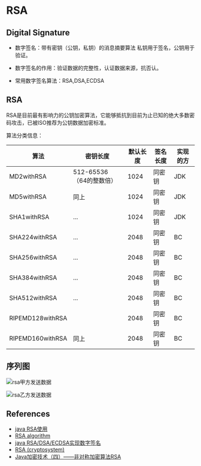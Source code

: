 # RSA

## Digital Signature
- 数字签名：带有密钥（公钥，私钥）的消息摘要算法
私钥用于签名，公钥用于验证。

- 数字签名的作用：验证数据的完整性，认证数据来源，抗否认。
- 常用数字签名算法：RSA,DSA,ECDSA

## RSA
RSA是目前最有影响力的公钥加密算法，它能够抵抗到目前为止已知的绝大多数密码攻击，已被ISO推荐为公钥数据加密标准。

算法分类信息：

算法 | 密钥长度 | 默认长度 | 签名长度 | 实现的方
------|------|----|----|----
MD2withRSA | 512-65536（64的整数倍） | 1024 | 同密钥 | JDK
MD5withRSA | 同上 | 1024 | 同密钥 | JDK
SHA1withRSA | ... | 1024 | 同密钥 | JDK
SHA224withRSA | ... | 2048 | 同密钥 | BC
SHA256withRSA | ... | 2048 | 同密钥 | BC
SHA384withRSA | ... | 2048 | 同密钥 | BC
SHA512withRSA | ... | 2048 | 同密钥 | BC
RIPEMD128withRSA |   | 2048 | 同密钥 | BC
RIPEMD160withRSA | 同上 | 2048 | 同密钥 | BC

## 序列图
![rsa甲方发送数据](https://s0.wailian.download/2018/02/08/rsa.jpg)

![rsa乙方发送数据](https://s0.wailian.download/2018/02/08/rsa25711.jpg)

## References
- [java RSA使用](http://www.cnblogs.com/freeman-rain/archive/2012/03/29/2424423.html)
- [RSA algorithm](http://www.java2s.com/Tutorial/Java/0490__Security/0740__RSA-algorithm.htm)
- [java RSA/DSA/ECDSA实现数字签名](http://blog.csdn.net/caiandyong/article/details/50282889)
- [RSA (cryptosystem)](https://en.wikipedia.org/wiki/RSA_(cryptosystem))
- [Java加密技术（四）——非对称加密算法RSA](http://snowolf.iteye.com/blog/381767)